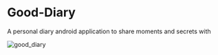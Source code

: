 # Good-Diary
A personal diary android application to share moments and secrets with

![good_diary](https://github.com/prateekthakur272/Good-Diary/assets/67188426/8ef720b9-c772-4c98-9be6-26747f8bce5f)
